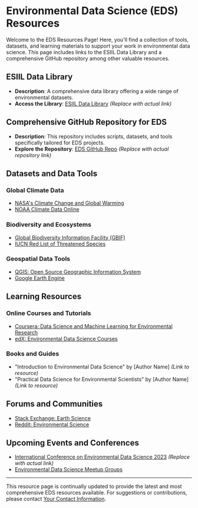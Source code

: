 # Environmental Data Science (EDS) Resources

Welcome to the EDS Resources Page! Here, you'll find a collection of tools, datasets, and learning materials to support your work in environmental data science. This page includes links to the ESIIL Data Library and a comprehensive GitHub repository among other valuable resources.

## ESIIL Data Library
- **Description**: A comprehensive data library offering a wide range of environmental datasets.
- **Access the Library**: [ESIIL Data Library](#) _(Replace with actual link)_

## Comprehensive GitHub Repository for EDS
- **Description**: This repository includes scripts, datasets, and tools specifically tailored for EDS projects.
- **Explore the Repository**: [EDS GitHub Repo](https://github.com) _(Replace with actual repository link)_

## Datasets and Data Tools

### Global Climate Data
- [NASA's Climate Change and Global Warming](https://climate.nasa.gov/)
- [NOAA Climate Data Online](https://www.ncdc.noaa.gov/cdo-web/)

### Biodiversity and Ecosystems
- [Global Biodiversity Information Facility (GBIF)](https://www.gbif.org/)
- [IUCN Red List of Threatened Species](https://www.iucnredlist.org/)

### Geospatial Data Tools
- [QGIS: Open Source Geographic Information System](https://qgis.org/en/site/)
- [Google Earth Engine](https://earthengine.google.com/)

## Learning Resources

### Online Courses and Tutorials
- [Coursera: Data Science and Machine Learning for Environmental Research](https://www.coursera.org/)
- [edX: Environmental Data Science Courses](https://www.edx.org/)

### Books and Guides
- "Introduction to Environmental Data Science" by [Author Name] _(Link to resource)_
- "Practical Data Science for Environmental Scientists" by [Author Name] _(Link to resource)_

## Forums and Communities
- [Stack Exchange: Earth Science](https://earthscience.stackexchange.com/)
- [Reddit: Environmental Science](https://www.reddit.com/r/environmentalscience/)

## Upcoming Events and Conferences
- [International Conference on Environmental Data Science 2023](#) _(Replace with actual link)_
- [Environmental Data Science Meetup Groups](https://www.meetup.com/topics/environmental-data-science/)

---

This resource page is continually updated to provide the latest and most comprehensive EDS resources available. For suggestions or contributions, please contact [Your Contact Information](#).
